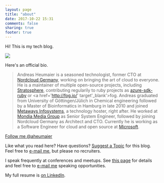 ```yaml
---
layout: page
title: "about"
date: 2017-10-22 15:31
comments: false
sharing: true
footer: true
---
```


Hi! This is my tech blog.

<a href='/images/about/headshot.jpg'>
  <img src="/assets/images/andreasheumaier.jpg" style="max-width: 200px">
</a>

Here's an official bio.

> Andreas Heumaier is a seasoned technologist, former CTO at <a href='https://www.nordcloud.com' target='_blank'>Nordcloud Germany</a>, working on bringing the art of cloud to everyone. 
He is a maintainer of multiple open-source projects, including <a href='https://github.com/aheumaier/stratosphere' target='_blank'>Stratosphere</a>, contributing regularily to ruby projects as <a href='https://github.com/Azure/azure-sdk-for-ruby' target='_blank'>azure-sdk-ruby</a> or <a href='http://fog.io/' target'_blank'>fog</a>. 
Andreas graduated from University of Göttingen/Jülich in Chemical engineering followed by a Master of Bioinformatics in Hamburg in late 2010 and joined <a href='https://www.metaways.de' target='_blank'>Metaways Infosystems</a>, a technology hoster, right after. He worked at <a href='https://mondiamedia.com' target='_blank'>Mondia Media Group</a> as Senior System Engineer, followed by joining Nordcloud Germany as Architect and CTO. Currently he is working as a Software Engineer for cloud and open source at <a href='https://microsoft.de' target='_blank'>Microsoft</a>.

<a href="https://twitter.com/aheumaier" class="twitter-follow-button" data-show-count="false">Follow me @aheumaier</a>
<script>!function(d,s,id){var js,fjs=d.getElementsByTagName(s)[0],p=/^http:/.test(d.location)?'http':'https';if(!d.getElementById(id)){js=d.createElement(s);js.id=id;js.src=p+'://platform.twitter.com/widgets.js';fjs.parentNode.insertBefore(js,fjs);}}(document, 'script', 'twitter-wjs');</script>

Like what you read here? Have questions? <a href='https://github.com/aheumaier/code.andreasheumaier.de/issues/new'>Suggest a Topic</a> for this blog. Feel free to <a href='mailto:andreas.heumaier@microsoft.com'>e-mail me</a>, but please no recruiters.

I speak frequently at conferences and meetups. See [this page](/speaking) for details and feel free to [e-mail me](mailto:andreas.heumaier@microsoft.com) speaking opportunities.

My full resume is [on LinkedIn](https://www.linkedin.com/in/andreasheumaier).